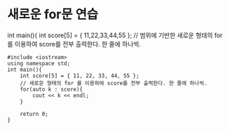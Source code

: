 
# 새로운 for문 연습


int main(){
    int score[5] = { 11,22,33,44,55 };
    // 범위에 기반한 새로운 형태의 for 를 이용하여 score를 전부 출력한다. 한 줄에 하나씩.










```
#include <iostream>
using namespace std;
int main(){
    int score[5] = { 11, 22, 33, 44, 55 };
    // 새로운 형태의 for 를 이용하여 score를 전부 출력한다. 한 줄에 하나씩.
	for(auto k : score){
		cout << k << endl;
	}

    return 0;
}

```